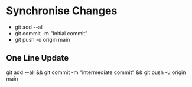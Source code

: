 # Synchronise Changes

* git add --all
* git commit -m "Initial commit"
* git push -u origin main

## One Line Update

git add --all && git commit -m "intermediate commit" && git push -u origin main
